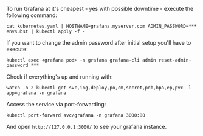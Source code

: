 To run Grafana at it's cheapest - yes with possible downtime - execute the following command:

```
cat kubernetes.yaml | HOSTNAME=grafana.myserver.com ADMIN_PASSWORD=*** envsubst | kubectl apply -f -
```

If you want to change the admin password after initial setup you'll have to execute:

```
kubectl exec <grafana pod> -n grafana grafana-cli admin reset-admin-password ***
```

Check if everything's up and running with:

```
watch -n 2 kubectl get svc,ing,deploy,po,cm,secret,pdb,hpa,ep,pvc -l app=grafana -n grafana
```

Access the service via port-forwarding:

```
kubectl port-forward svc/grafana -n grafana 3000:80
```

And open `http://127.0.0.1:3000/` to see your grafana instance.